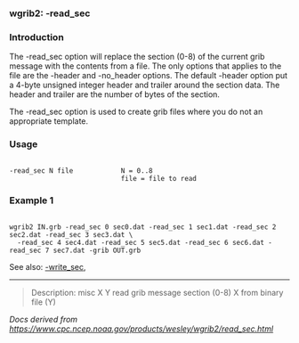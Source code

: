 
### wgrib2: -read\_sec



### Introduction



The -read\_sec option will replace the section (0-8) of the current grib message 
with the contents from a file. The only options that applies to the file are the -header 
and -no\_header options. 
The default -header option put a 4-byte unsigned integer header and trailer around the section data.
The header and trailer are the number of bytes of the section.


The -read\_sec option is used to create grib files where you do not an appropriate template.

### Usage



```

-read_sec N file            N = 0..8
                            file = file to read

```

### Example 1



```

wgrib2 IN.grb -read_sec 0 sec0.dat -read_sec 1 sec1.dat -read_sec 2 sec2.dat -read_sec 3 sec3.dat \
  -read_sec 4 sec4.dat -read_sec 5 sec5.dat -read_sec 6 sec6.dat -read_sec 7 sec7.dat -grib OUT.grb

```


See also: 
[-write\_sec](./write_sec.html),








----

>Description: misc  X Y    read grib message section (0-8) X from binary file (Y)

_Docs derived from <https://www.cpc.ncep.noaa.gov/products/wesley/wgrib2/read_sec.html>_